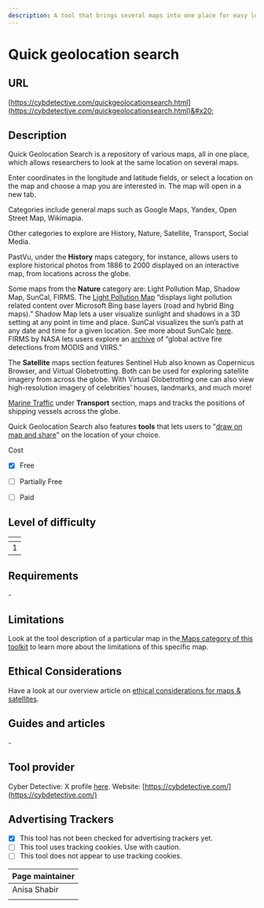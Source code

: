 ```yaml
---
description: A tool that brings several maps into one place for easy location search.
---
```


# Quick geolocation search

## URL

[https://cybdetective.com/quickgeolocationsearch.html](https://cybdetective.com/quickgeolocationsearch.html)&#x20;

## Description

Quick Geolocation Search is a repository of various maps, all in one place, which allows researchers to look at the same location on several maps.&#x20;

Enter coordinates in the longitude and latitude fields, or select a location on the map and choose a map you are interested in. The map will open in a new tab.

Categories include general maps such as Google Maps, Yandex, Open Street Map, Wikimapia.&#x20;

Other categories to explore are History, Nature, Satellite, Transport, Social Media.

PastVu, under the **History** maps category, for instance, allows users to explore historical photos from 1886 to 2000 displayed on an interactive map, from locations across the globe.

Some maps from the **Nature** category are: Light Pollution Map, Shadow Map, SunCal, FIRMS. The [Light Pollution Map](https://www.lightpollutionmap.info/help.html) “displays light pollution related content over Microsoft Bing base layers (road and hybrid Bing maps).” Shadow Map lets a user visualize sunlight and shadows in a 3D setting at any point in time and place. SunCal visualizes the sun’s path at any date and time for a given location. See more about SunCalc [here](https://bellingcat.gitbook.io/toolkit/more/all-tools/suncalc). FIRMS by NASA lets users explore an [archive](https://firms.modaps.eosdis.nasa.gov/map/#d:2024-11-12..2024-11-18;@2.22,48.14,11.48z) of “global active fire detections from MODIS and VIIRS.”

The **Satellite** maps section features Sentinel Hub also known as Copernicus Browser, and Virtual Globetrotting. Both can be used for exploring satellite imagery from across the globe. With Virtual Globetrotting one can also view high-resolution imagery of celebrities’ houses, landmarks, and much more!

[Marine Traffic](https://www.marinetraffic.com/en/ais/home/centerx:2.514/centery:48.336/zoom:13) under **Transport** section, maps and tracks the positions of shipping vessels across the globe.&#x20;

Quick Geolocation Search also features **tools** that lets users to "[draw on map and share](https://gribrouillon.fr/?sid=F6wMVp7o56#10/48.2100/2.2800)" on the location of your choice.



Cost

* [x] Free
* [ ] Partially Free
* [ ] Paid



## Level of difficulty

<table><thead><tr><th data-type="rating" data-max="5"></th></tr></thead><tbody><tr><td>1</td></tr></tbody></table>

## Requirements

\-

## Limitations

Look at the tool description of a particular map in the[ Maps category of this toolkit](https://bellingcat.gitbook.io/toolkit/categories/maps-and-satellites/maps) to learn more about the limitations of this specific map.

## Ethical Considerations

Have a look at our overview article on [ethical considerations for maps & satellites](https://bellingcat.gitbook.io/toolkit/categories/maps-and-satellites).&#x20;

## Guides and articles

\-

## Tool provider

Cyber Detective: X profile [here](https://x.com/cyb_detective).  Website: [https://cybdetective.com/](https://cybdetective.com/)

## Advertising Trackers

* [x] This tool has not been checked for advertising trackers yet.
* [ ] This tool uses tracking cookies. Use with caution.
* [ ] This tool does not appear to use tracking cookies.

| Page maintainer |
| --------------- |
| Anisa Shabir    |
|                 |
